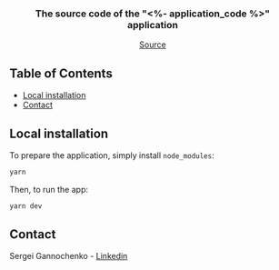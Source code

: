 <p align="center">
<h3 align="center">The source code of the "<%- application_code %>" application</h3>

  <p align="center">
    <a href="https://github.com/gannochenko/<%- github_repository_name %>">Source</a>
  </p>
</p>

<!-- TABLE OF CONTENTS -->
## Table of Contents

* [Local installation](#local-installation)
* [Contact](#contact)

## Local installation

To prepare the application, simply install `node_modules`:

~~~bash
yarn
~~~

Then, to run the app:

~~~bash
yarn dev
~~~

## Contact

Sergei Gannochenko - [Linkedin](https://www.linkedin.com/in/gannochenko/)
